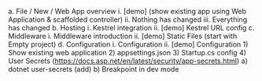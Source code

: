 a. File / New / Web App overview 
	i. [demo] (show existing app using Web Application & scaffolded controller)
	ii. Nothing has changed
	iii. Everything has changed
b. Hosting
	i. Kestrel integration
	ii. [demo] Kestrel URL config
c. Middleware
	i. Middleware introduction
	ii. [demo] Static Files (start with Empty project)
d. Configuration
	i. Configuration
	ii. [demo] Configuration
		1) Show existing web application
		2) appsettings.json
		3) Startup.cs config
		4) User Secrets (https://docs.asp.net/en/latest/security/app-secrets.html)
			a) dotnet user-secrets (add)
			b) Breakpoint in dev mode
